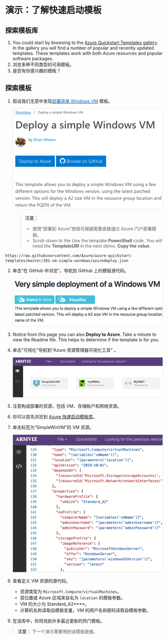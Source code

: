 # <a name="demonstration-explore-quickstart-templates"></a>演示：了解快速启动模板

## <a name="explore-the-gallery"></a>探索模板库

1. You could start by browsing to the <bpt id="p1">[</bpt>Azure Quickstart Templates gallery<ept id="p1">](https://azure.microsoft.com/resources/templates?azure-portal=true)</ept>. In the gallery you will find a number of popular and recently updated templates. These templates work with both Azure resources and popular software packages.
2. 浏览多种不同类型的可用模板。
3. 是否有你感兴趣的模板？

## <a name="explore-a-template"></a>探索模板

1. 假设我们无意中发现<a href="https://azure.microsoft.com/resources/templates/101-vm-simple-windows?azure-portal=true" target="_blank"><span style="color: #0066cc;" color="#0066cc">部署简单 Windows VM</span></a> 模板。

    ![此屏幕截图中显示了“部署一个简单的 Windows VM” 页面](Images/AZ103_Demo_QS_Templates2.png)

    >**注意：**
    >- 使用“部署到 Azure”按钮可根据需要直接通过 Azure 门户部署模板。
    >- Scroll-down to the Use the template <bpt id="p1">**</bpt>PowerShell<ept id="p1">**</ept> code. You will need the <bpt id="p1">**</bpt>TemplateURI<ept id="p1">**</ept> in the next demo. <bpt id="p1">**</bpt>Copy the value<ept id="p1">**</ept>. 

```
https://raw.githubusercontent.com/Azure/azure-quickstart-templates/master/101-vm-simple-windows/azuredeploy.json
```

2. 单击“在 GitHub 中浏览”，导航到 GitHub 上的模板源代码。

    ![此屏幕截图中显示了资源管理器模板的 GitHub 自述文件](Images/AZ103_Demo_QS_Templates3.png)

3. Notice from this page you can also <bpt id="p1">**</bpt>Deploy to Azure<ept id="p1">**</ept>. Take a minute to view the Readme file. This helps to determine if the template is for you.  

4. 单击“可视化”导航到“Azure 资源管理器可视化工具” 。

    ![Azure 资源管理器可视化工具显示 Azure 资源。](Images/AZ103_Demo_QS_Templates4.png)

5. 注意构成部署的资源，包括 VM、存储帐户和网络资源。
6. 你可以首先浏览到 [Azure 快速启动模板库](https://azure.microsoft.com/resources/templates?azure-portal=true)。
7. 单击标签为“SimpleWinVM”的 VM 资源。

    ![Azure 资源管理器可视化工具显示模板的源代码。](Images/AZ103_Demo_QS_Templates5.png)

8. 查看定义 VM 资源的源代码。

    * 资源类型为 `Microsoft.Compute/virtualMachines`。
    * 其位置或 Azure 区域来自名为 `location` 的模板参数。
    * VM 的大小为 Standard_A2****。
    * 计算机名称读取自模板变量，VM 的用户名和密码读取自模板参数。

9. 在该库中，你将找到许多最近更新的热门模板。

>**注意：** 下一个演示需要用到该模板链接。